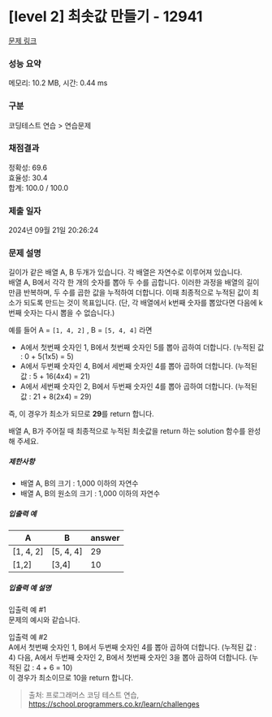 # [level 2] 최솟값 만들기 - 12941 

[문제 링크](https://school.programmers.co.kr/learn/courses/30/lessons/12941) 

### 성능 요약

메모리: 10.2 MB, 시간: 0.44 ms

### 구분

코딩테스트 연습 > 연습문제

### 채점결과

정확성: 69.6<br/>효율성: 30.4<br/>합계: 100.0 / 100.0

### 제출 일자

2024년 09월 21일 20:26:24

### 문제 설명

<p>길이가 같은 배열 A, B 두개가 있습니다. 각 배열은 자연수로 이루어져 있습니다. <br>
배열 A, B에서 각각 한 개의 숫자를 뽑아 두 수를 곱합니다. 이러한 과정을 배열의 길이만큼 반복하며, 두 수를 곱한 값을 누적하여 더합니다. 이때 최종적으로 누적된 값이 최소가 되도록 만드는 것이 목표입니다. (단, 각 배열에서 k번째 숫자를 뽑았다면 다음에 k번째 숫자는 다시 뽑을 수 없습니다.)</p>

<p>예를 들어 A = <code>[1, 4, 2]</code> , B = <code>[5, 4, 4]</code> 라면</p>

<ul>
<li>A에서 첫번째 숫자인 1, B에서 첫번째 숫자인 5를 뽑아 곱하여 더합니다. (누적된 값 : 0 + 5(1x5) = 5)</li>
<li>A에서 두번째 숫자인 4, B에서 세번째 숫자인 4를 뽑아 곱하여 더합니다. (누적된 값 : 5 + 16(4x4) = 21)</li>
<li>A에서 세번째 숫자인 2, B에서 두번째 숫자인 4를 뽑아 곱하여 더합니다. (누적된 값 : 21 + 8(2x4) = 29)</li>
</ul>

<p>즉, 이 경우가 최소가 되므로 <strong>29</strong>를 return 합니다.</p>

<p>배열 A, B가 주어질 때 최종적으로 누적된 최솟값을 return 하는 solution 함수를 완성해 주세요.</p>

<h5>제한사항</h5>

<ul>
<li>배열 A, B의 크기 : 1,000 이하의 자연수</li>
<li>배열 A, B의 원소의 크기 : 1,000 이하의 자연수</li>
</ul>

<h5>입출력 예</h5>
<table class="table">
        <thead><tr>
<th>A</th>
<th>B</th>
<th>answer</th>
</tr>
</thead>
        <tbody><tr>
<td>[1, 4, 2]</td>
<td>[5, 4, 4]</td>
<td>29</td>
</tr>
<tr>
<td>[1,2]</td>
<td>[3,4]</td>
<td>10</td>
</tr>
</tbody>
      </table>
<h5>입출력 예 설명</h5>

<p>입출력 예 #1<br>
문제의 예시와 같습니다.</p>

<p>입출력 예 #2<br>
A에서 첫번째 숫자인 1,  B에서 두번째 숫자인 4를 뽑아 곱하여 더합니다. (누적된 값 : 4) 다음, A에서 두번째 숫자인 2, B에서 첫번째 숫자인 3을 뽑아 곱하여 더합니다. (누적된 값 : 4 + 6 = 10)<br>
이 경우가 최소이므로 10을 return 합니다.</p>


> 출처: 프로그래머스 코딩 테스트 연습, https://school.programmers.co.kr/learn/challenges